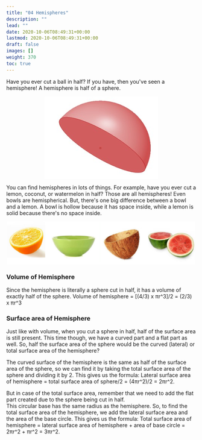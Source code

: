 ```yaml
---
title: "04 Hemispheres"
description: ""
lead: ""
date: 2020-10-06T08:49:31+00:00
lastmod: 2020-10-06T08:49:31+00:00
draft: false
images: []
weight: 370
toc: true
---
```



Have you ever cut a ball in half? If you have, then you've seen a hemisphere! A hemisphere is half of a sphere. 

<img src="7_17_hemisphere.jpg" width="300" style="display: block; margin: 0 auto;">

You can find hemispheres in lots of things. For example, have you ever cut a lemon, coconut, or watermelon in half? Those are all hemispheres! Even bowls are hemispherical. But, there's one big difference between a bowl and a lemon. A bowl is hollow because it has space inside, while a lemon is solid because there's no space inside. 

<img src="7_18_hemispherical_objects.jpg" width="500" style="display: block; margin: 0 auto;">

### Volume of Hemisphere

Since the hemisphere is literally a sphere cut in half, it has a volume of exactly half of the sphere. 
Volume of hemisphere = [(4/3) x πr^3]/2 = (2/3) x πr^3 


### Surface area of Hemisphere

Just like with volume, when you cut a sphere in half, half of the surface area is still present. This time though, we have a curved part and a flat part as well. So, half the surface area of the sphere would be the curved (lateral) or total surface area of the hemisphere?


The curved surface of the hemisphere is the same as half of the surface area of the sphere, so we can find it by taking the total surface area of the sphere and dividing it by 2. 
This gives us the formula: 
Lateral surface area of hemisphere = total surface area of sphere/2 = (4πr^2)/2 = 2πr^2. 


But in case of the total surface area, remember that we need to add the flat part created due to the sphere being cut in half.  
This circular base has the same radius as the hemisphere. So, to find the total surface area of the hemisphere, we add the lateral surface area and the area of the base circle. 
This gives us the formula: 
Total surface area of hemisphere = lateral surface area of hemisphere + area of base circle = 2πr^2 + πr^2 = 3πr^2. 

